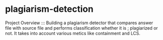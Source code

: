 # plagiarism-detection

Project Overview :::
Building a  plagiarism detector that compares answer file with source file and performs classification whether it is ; 
plagiarized or not. It takes into account various metics like containment and LCS.
